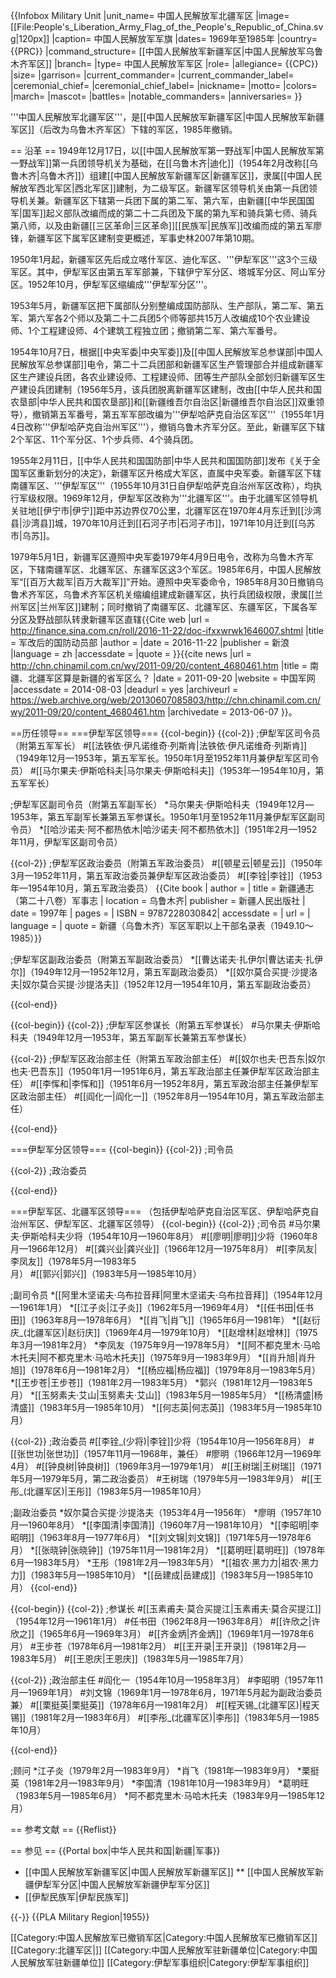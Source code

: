 {{Infobox Military Unit
|unit_name= 中国人民解放军北疆军区
|image= [[File:People's_Liberation_Army_Flag_of_the_People's_Republic_of_China.svg|120px]]
|caption= 中国人民解放军军旗
|dates= 1969年至1985年 
|country= {{PRC}}
|command_structure= [[中国人民解放军新疆军区|中国人民解放军乌鲁木齐军区]]
|branch=
|type= 中国人民解放军军区
|role=
|allegiance= {{CPC}}
|size=
|garrison= 
|current_commander= 
|current_commander_label=
|ceremonial_chief= 
|ceremonial_chief_label= 
|nickname=
|motto=
|colors=
|march=
|mascot=
|battles=
|notable_commanders=
|anniversaries=
}}

'''中国人民解放军北疆军区'''，是[[中国人民解放军新疆军区|中国人民解放军新疆军区]]（后改为乌鲁木齐军区）下辖的军区，1985年撤销。

== 沿革 ==
1949年12月17日，以[[中国人民解放军第一野战军|中国人民解放军第一野战军]]第一兵团领导机关为基础，在[[乌鲁木齐|迪化]]（1954年2月改称[[乌鲁木齐|乌鲁木齐]]）组建[[中国人民解放军新疆军区|新疆军区]]，隶属[[中国人民解放军西北军区|西北军区]]建制，为二级军区。新疆军区领导机关由第一兵团领导机关兼。新疆军区下辖第一兵团下属的第二军、第六军，由新疆[[中华民国国军|国军]]起义部队改编而成的第二十二兵团及下属的第九军和骑兵第七师、骑兵第八师，以及由新疆[[三区革命|三区革命]][[民族军|民族军]]改编而成的第五军<ref name="sina" /><ref name=liao>廖锋，新疆军区下属军区建制变更概述，军事史林2007年第10期</ref>。

1950年1月起，新疆军区先后成立喀什军区、迪化军区、'''伊犁军区'''这3个三级军区。其中，伊犁军区由第五军军部兼，下辖伊宁军分区、塔城军分区、阿山军分区。1952年10月，伊犁军区缩编成'''伊犁军分区'''<ref name=liao/>。

1953年5月，新疆军区把下属部队分别整编成国防部队、生产部队，第二军、第五军、第六军各2个师以及第二十二兵团5个师等部共15万人改编成10个农业建设师、1个工程建设师、4个建筑工程独立团；撤销第二军、第六军番号<ref name=liao/>。

1954年10月7日，根据[[中央军委|中央军委]]及[[中国人民解放军总参谋部|中国人民解放军总参谋部]]电令，第二十二兵团部和新疆军区生产管理部合并组成新疆军区生产建设兵团，各农业建设师、工程建设师、团等生产部队全部划归新疆军区生产建设兵团建制（1956年5月，该兵团脱离新疆军区建制，改由[[中华人民共和国农垦部|中华人民共和国农垦部]]和[[新疆维吾尔自治区|新疆维吾尔自治区]]双重领导），撤销第五军番号，第五军军部改编为'''伊犁哈萨克自治区军区'''（1955年1月4日改称'''伊犁哈萨克自治州军区'''），撤销乌鲁木齐军分区。至此，新疆军区下辖2个军区、11个军分区、1个步兵师、4个骑兵团<ref name=liao/>。

1955年2月11日，[[中华人民共和国国防部|中华人民共和国国防部]]发布《关于全国军区重新划分的决定》，新疆军区升格成大军区，直属中央军委<ref name="sina" /><ref name=liao/>。新疆军区下辖南疆军区、'''伊犁军区'''（1955年10月31日自伊犁哈萨克自治州军区改称），均执行军级权限。1969年12月，伊犁军区改称为'''北疆军区'''。由于北疆军区领导机关驻地[[伊宁市|伊宁]]距中苏边界仅70公里，北疆军区在1970年4月东迁到[[沙湾县|沙湾县]]城，1970年10月迁到[[石河子市|石河子市]]，1971年10月迁到[[乌苏市|乌苏]]<ref name=liao/>。

1979年5月1日，新疆军区遵照中央军委1979年4月9日电令，改称为乌鲁木齐军区，下辖南疆军区、北疆军区、东疆军区这3个军区。1985年6月，中国人民解放军“[[百万大裁军|百万大裁军]]”开始。遵照中央军委命令，1985年8月30日撤销乌鲁术齐军区，乌鲁术齐军区机关缩编组建成新疆军区，执行兵团级权限，隶属[[兰州军区|兰州军区]]建制；同时撤销了南疆军区、北疆军区、东疆军区，下属各军分区及野战部队转隶新疆军区直辖<ref name=liao/><ref name="sina">{{Cite web |url = http://finance.sina.com.cn/roll/2016-11-22/doc-ifxxwrwk1646007.shtml |title = 军改后的国防动员部  |author =  |date = 2016-11-22  |publisher = 新浪  |language = zh |accessdate =  |quote =  }}</ref><ref>{{cite news |url = http://chn.chinamil.com.cn/wy/2011-09/20/content_4680461.htm |title = 南疆、北疆军区算是新疆的省军区么？ |date = 2011-09-20 |website = 中国军网 |accessdate = 2014-08-03 |deadurl = yes |archiveurl = https://web.archive.org/web/20130607085803/http://chn.chinamil.com.cn/wy/2011-09/20/content_4680461.htm |archivedate = 2013-06-07 }}</ref>。

==历任领导==
===伊犁军区领导===
{{col-begin}}
{{col-2}}
;伊犁军区司令员（附第五军军长）
#[[法铁依·伊凡诺维奇·列斯肯|法铁依·伊凡诺维奇·列斯肯]]（1949年12月—1953年，第五军军长。1950年1月至1952年11月兼伊犁军区司令员）
#[[马尔果夫·伊斯哈科夫|马尔果夫·伊斯哈科夫]]（1953年—1954年10月，第五军军长）<ref name=minglu/>

;伊犁军区副司令员（附第五军副军长）
*马尔果夫·伊斯哈科夫（1949年12月—1953年，第五军副军长兼第五军参谋长。1950年1月至1952年11月兼伊犁军区副司令员）<ref name=minglu/>
*[[哈沙诺夫·阿不都热依木|哈沙诺夫·阿不都热依木]]（1951年2月—1952年11月，伊犁军区副司令员）<ref name=minglu/>

{{col-2}}
;伊犁军区政治委员（附第五军政治委员）
#[[顿星云|顿星云]]（1950年3月—1952年11月，第五军政治委员兼伊犁军区政治委员）<ref name=minglu/>
#[[李铨|李铨]]（1953年—1954年10月，第五军政治委员）<ref name=minglu> {{Cite book | author =  | title = 新疆通志（第二十八卷）军事志 | location =  乌鲁木齐| publisher = 新疆人民出版社 | date = 1997年 | pages =  | ISBN =  9787228030842| accessdate =  | url =  | language =  | quote = 新疆（乌鲁木齐）军区军职以上干部名录表（1949.10～1985）}} </ref>

;伊犁军区副政治委员（附第五军副政治委员）
*[[曹达诺夫·扎伊尔|曹达诺夫·扎伊尔]]（1949年12月—1952年12月，第五军副政治委员）<ref name=minglu/>
*[[奴尔莫合买提·沙提洛夫|奴尔莫合买提·沙提洛夫]]（1952年12月—1954年10月，第五军副政治委员）<ref name=minglu/>

{{col-end}}

{{col-begin}}
{{col-2}}
;伊犁军区参谋长（附第五军参谋长）
#马尔果夫·伊斯哈科夫（1949年12月—1953年，第五军副军长兼第五军参谋长）<ref name=minglu/>

{{col-2}}
;伊犁军区政治部主任（附第五军政治部主任）
#[[奴尔也夫·巴吾东|奴尔也夫·巴吾东]]（1950年1月—1951年6月，第五军政治部主任兼伊犁军区政治部主任）<ref name=minglu/>
#[[李恽和|李恽和]]（1951年6月—1952年8月，第五军政治部主任兼伊犁军区政治部主任）<ref name=minglu/>
#[[阎化一|阎化一]]（1952年8月—1954年10月，第五军政治部主任）<ref name=minglu/>

{{col-end}}

===伊犁军分区领导===
{{col-begin}}
{{col-2}}
;司令员


{{col-2}}
;政治委员

{{col-end}}

===伊犁军区、北疆军区领导===
（包括伊犁哈萨克自治区军区、伊犁哈萨克自治州军区、伊犁军区、北疆军区领导）
{{col-begin}}
{{col-2}}
;司令员
#马尔果夫·伊斯哈科夫少将（1954年10月—1960年8月）<ref name=minglu/>
#[[廖明|廖明]]少将（1960年8月—1966年12月）<ref name=minglu/>
#[[龚兴业|龚兴业]]（1966年12月—1975年8月）<ref name=minglu/>
#[[李凤友|李凤友]]（1978年5月—1983年5月）<ref name=minglu/>
#[[郭兴|郭兴]]（1983年5月—1985年10月）<ref name=minglu/>

;副司令员
*[[阿里木坚诺夫·乌布拉音拜|阿里木坚诺夫·乌布拉音拜]]（1954年12月—1961年1月）<ref name=minglu/>
*[[江子炎|江子炎]]（1962年5月—1969年4月）<ref name=minglu/>
*[[任书田|任书田]]（1963年8月—1978年6月）<ref name=minglu/>
*[[肖飞|肖飞]]（1965年6月—1981年）<ref name=minglu/>
*[[赵衍庆_(北疆军区)|赵衍庆]]（1969年4月—1979年10月）<ref name=minglu/>
*[[赵增林|赵增林]]（1975年3月—1981年2月）<ref name=minglu/>
*李凤友（1975年9月—1978年5月）<ref name=minglu/>
*[[阿不都克里木·马哈木托夫|阿不都克里木·马哈木托夫]]（1975年9月—1983年9月）<ref name=minglu/>
*[[肖升旭|肖升旭]]（1978年6月—1981年2月）<ref name=minglu/>
*[[杨应福|杨应福]]（1979年8月—1983年5月）<ref name=minglu/>
*[[王步苍|王步苍]]（1981年2月—1983年5月）<ref name=minglu/>
*郭兴（1981年12月—1983年5月）<ref name=minglu/>
*[[玉努素夫·艾山|玉努素夫·艾山]]（1983年5月—1985年5月）<ref name=minglu/>
*[[杨清盛|杨清盛]]（1983年5月—1985年10月）<ref name=minglu/>
*[[何志英|何志英]]（1983年5月—1985年10月）<ref name=minglu/>

{{col-2}}
;政治委员
#[[李铨_(少将)|李铨]]少将（1954年10月—1956年8月）<ref name=minglu/>
#[[张世功|张世功]]（1957年11月—1968年，兼任）<ref name=minglu/>
#廖明（1966年12月—1969年4月）<ref name=minglu/>
#[[钟良树|钟良树]]（1969年3月—1979年1月）<ref name=minglu/>
#[[王树瑞|王树瑞]]（1971年5月—1979年5月，第二政治委员）<ref name=minglu/>
#王树瑞（1979年5月—1983年9月）<ref name=minglu/>
#[[王彤_(北疆军区)|王彤]]（1983年5月—1985年10月）<ref name=minglu/>

;副政治委员
*奴尔莫合买提·沙提洛夫（1953年4月—1956年）<ref name=minglu/>
*廖明（1957年10月—1960年8月）<ref name=minglu/>
*[[李国清|李国清]]（1960年7月—1981年10月）<ref name=minglu/>
*[[李昭明|李昭明]]（1963年8月—1977年6月）<ref name=minglu/>
*[[刘文锦|刘文锦]]（1971年5月—1978年6月）<ref name=minglu/>
*[[张晓钟|张晓钟]]（1975年11月—1981年2月）<ref name=minglu/>
*[[葛明旺|葛明旺]]（1978年6月—1983年5月）<ref name=minglu/>
*王彤（1981年2月—1983年5月）<ref name=minglu/>
*[[祖农·黑力力|祖农·黑力力]]（1983年5月—1985年10月）<ref name=minglu/>
*[[岳建成|岳建成]]（1983年5月—1985年10月）<ref name=minglu/>
{{col-end}}

{{col-begin}}
{{col-2}}
;参谋长
#[[玉素甫夫·莫合买提江|玉素甫夫·莫合买提江]]（1954年12月—1961年1月）<ref name=minglu/>
#任书田（1962年8月—1963年8月）<ref name=minglu/>
#[[许欣之|许欣之]]（1965年6月—1969年3月）<ref name=minglu/>
#[[齐金炳|齐金炳]]（1969年1月—1978年6月）<ref name=minglu/>
#王步苍（1978年6月—1981年2月）<ref name=minglu/>
#[[王开录|王开录]]（1981年2月—1983年5月）<ref name=minglu/>
#[[王恩庆|王恩庆]]（1983年5月—1985年7月）<ref name=minglu/>

{{col-2}}
;政治部主任
#阎化一（1954年10月—1958年3月）<ref name=minglu/>
#李昭明（1957年11月—1969年1月）<ref name=minglu/>
#刘文锦（1969年1月—1978年6月，1971年5月起为副政治委员兼）<ref name=minglu/>
#[[栗挺英|栗挺英]]（1978年6月—1981年2月）<ref name=minglu/>
#[[程天锡_(北疆军区)|程天锡]]（1981年2月—1983年6月）<ref name=minglu/>
#[[李彤_(北疆军区)|李彤]]（1983年5月—1985年10月）<ref name=minglu/>

{{col-end}}

;顾问
*江子炎（1979年2月—1983年9月）<ref name=minglu/>
*肖飞（1981年—1983年9月）<ref name=minglu/>
*栗挺英（1981年2月—1983年9月）<ref name=minglu/>
*李国清（1981年10月—1983年9月）<ref name=minglu/>
*葛明旺（1983年5月—1985年6月）<ref name=minglu/>
*阿不都克里木·马哈木托夫（1983年9月—1985年12月）<ref name=minglu/>

== 参考文献 ==
{{Reflist}}

== 参见 ==
{{Portal box|中华人民共和国|新疆|军事}}
* [[中国人民解放军新疆军区|中国人民解放军新疆军区]]
** [[中国人民解放军新疆伊犁军分区|中国人民解放军新疆伊犁军分区]]
* [[伊犁民族军|伊犁民族军]]

{{-}}
{{PLA Military Region|1955}}

[[Category:中国人民解放军已撤销军区|Category:中国人民解放军已撤销军区]]
[[Category:北疆军区|]]
[[Category:中国人民解放军驻新疆单位|Category:中国人民解放军驻新疆单位]]
[[Category:伊犁军事组织|Category:伊犁军事组织]]